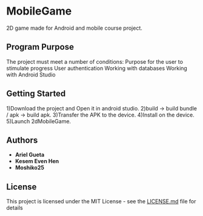# MobileGame
2D game made for Android and mobile course project.

## Program Purpose
The project must meet a number of conditions:
Purpose for the user to stimulate progress
User authentication
Working with databases
Working with Android Studio

## Getting Started
1)Download the project and Open it in android studio.
2)build -> build bundle / apk -> build apk.
3)Transfer the APK to the device.
4)Install on the device.
5)Launch 2dMobileGame.

## Authors
* **Ariel Gueta**
* **Kesem Even Hen**
* **Moshiko25**

## License
This project is licensed under the MIT License - see the [LICENSE.md](LICENSE.md) file for details
